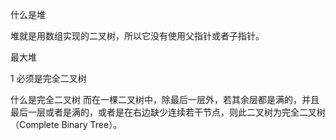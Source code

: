 什么是堆

堆就是用数组实现的二叉树，所以它没有使用父指针或者子指针。

最大堆

1 必须是完全二叉树 


什么是完全二叉树
   而在一棵二叉树中，除最后一层外，若其余层都是满的，并且最后一层或者是满的，或者是在右边缺少连续若干节点，则此二叉树为完全二叉树（Complete Binary Tree）。
